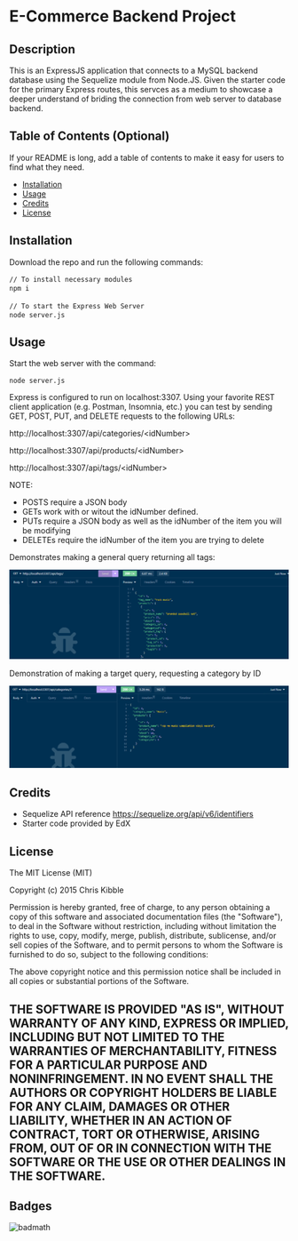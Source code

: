 # E-Commerce Backend Project

## Description

This is an ExpressJS application that connects to a MySQL backend database using the Sequelize module from Node.JS. Given the starter code for the primary Express routes, this servces as a medium to showcase a deeper understand of briding the connection from web server to database backend.

## Table of Contents (Optional)

If your README is long, add a table of contents to make it easy for users to find what they need.

- [Installation](#installation)
- [Usage](#usage)
- [Credits](#credits)
- [License](#license)

## Installation

Download the repo and run the following commands:

```
// To install necessary modules
npm i

// To start the Express Web Server
node server.js
```

## Usage

Start the web server with the command:

```
node server.js
```

Express is configured to run on localhost:3307.
Using your favorite REST client application (e.g. Postman, Insomnia, etc.)
you can test by sending GET, POST, PUT, and DELETE requests to the following URLs:

http://localhost:3307/api/categories/\<idNumber>

http://localhost:3307/api/products/\<idNumber>

http://localhost:3307/api/tags/\<idNumber>

NOTE:

- POSTS require a JSON body
- GETs work with or witout the idNumber defined.
- PUTs require a JSON body as well as the idNumber of the item you will be modifying
- DELETEs require the idNumber of the item you are trying to delete

Demonstrates making a general query returning all tags:

![alt text](./assets/images/screenshot.png)

Demonstration of making a target query, requesting a category by ID

![alt text](./assets/images/screenshot2.png)

## Credits

- Sequelize API reference https://sequelize.org/api/v6/identifiers
- Starter code provided by EdX

## License

The MIT License (MIT)

Copyright (c) 2015 Chris Kibble

Permission is hereby granted, free of charge, to any person obtaining a copy of this software and associated documentation files (the "Software"), to deal in the Software without restriction, including without limitation the rights to use, copy, modify, merge, publish, distribute, sublicense, and/or sell copies of the Software, and to permit persons to whom the Software is furnished to do so, subject to the following conditions:

The above copyright notice and this permission notice shall be included in all copies or substantial portions of the Software.

## THE SOFTWARE IS PROVIDED "AS IS", WITHOUT WARRANTY OF ANY KIND, EXPRESS OR IMPLIED, INCLUDING BUT NOT LIMITED TO THE WARRANTIES OF MERCHANTABILITY, FITNESS FOR A PARTICULAR PURPOSE AND NONINFRINGEMENT. IN NO EVENT SHALL THE AUTHORS OR COPYRIGHT HOLDERS BE LIABLE FOR ANY CLAIM, DAMAGES OR OTHER LIABILITY, WHETHER IN AN ACTION OF CONTRACT, TORT OR OTHERWISE, ARISING FROM, OUT OF OR IN CONNECTION WITH THE SOFTWARE OR THE USE OR OTHER DEALINGS IN THE SOFTWARE.


## Badges

![badmath](https://img.shields.io/github/languages/top/lernantino/badmath)
